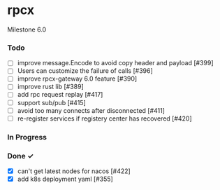 # rpcx 

Milestone 6.0

### Todo

- [ ] improve message.Encode to avoid copy header and payload [#399]
- [ ] Users can customize the failure of calls [#396]
- [ ] improve rpcx-gateway 6.0 feature [#390]
- [ ] improve rust lib [#389]
- [ ] add rpc request replay [#417]
- [ ] support sub/pub [#415]
- [ ] avoid too many connects after disconnected [#411]
- [ ] re-register services if registery center has recovered [#420]

### In Progress


### Done ✓

- [x] can't get latest nodes for nacos [#422]
- [x] add k8s deployment yaml [#355]  